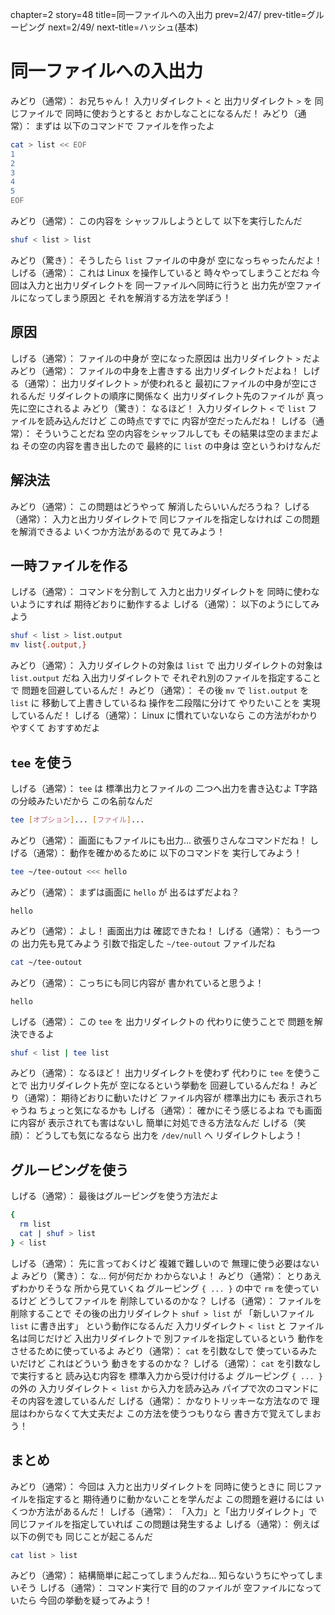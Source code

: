 chapter=2
story=48
title=同一ファイルへの入出力
prev=2/47/
prev-title=グルーピング
next=2/49/
next-title=ハッシュ(基本)

# 同一ファイルへの入出力

みどり（通常）：
  お兄ちゃん！
  入力リダイレクト `<` と
  出力リダイレクト `>` を
  同じファイルで
  同時に使おうとすると
  おかしなことになるんだ！
みどり（通常）：
  まずは
  以下のコマンドで
  ファイルを作ったよ

```bash
cat > list << EOF
1
2
3
4
5
EOF
```

みどり（通常）：
  この内容を
  シャッフルしようとして
  以下を実行したんだ

```bash
shuf < list > list
```

みどり（驚き）：
  そうしたら
  `list` ファイルの中身が
  空になっちゃったんだよ！
しげる（通常）：
  これは Linux を操作していると
  時々やってしまうことだね
  今回は入力と出力リダイレクトを
  同一ファイルへ同時に行うと
  出力先が空ファイルになってしまう原因と
  それを解消する方法を学ぼう！

## 原因

しげる（通常）：
  ファイルの中身が
  空になった原因は
  出力リダイレクト `>` だよ
みどり（通常）：
  ファイルの中身を上書きする
  出力リダイレクトだよね！
しげる（通常）：
  出力リダイレクト `>` が使われると
  最初にファイルの中身が空にされるんだ
  リダイレクトの順序に関係なく
  出力リダイレクト先のファイルが
  真っ先に空にされるよ
みどり（驚き）：
  なるほど！
  入力リダイレクト `<` で
  `list` ファイルを読み込んだけど
  この時点ですでに
  内容が空だったんだね！
しげる（通常）：
  そういうことだね
  空の内容をシャッフルしても
  その結果は空のままだよね
  その空の内容を書き出したので
  最終的に `list` の中身は
  空というわけなんだ

## 解決法

みどり（通常）：
  この問題はどうやって
  解消したらいいんだろうね？
しげる（通常）：
  入力と出力リダイレクトで
  同じファイルを指定しなければ
  この問題を解消できるよ
  いくつか方法があるので
  見てみよう！

## 一時ファイルを作る

しげる（通常）：
  コマンドを分割して
  入力と出力リダイレクトを
  同時に使わないようにすれば
  期待どおりに動作するよ
しげる（通常）：
  以下のようにしてみよう

```bash
shuf < list > list.output
mv list{.output,}
```

みどり（通常）：
  入力リダイレクトの対象は `list` で
  出力リダイレクトの対象は `list.output` だね
  入出力リダイレクトで
  それぞれ別のファイルを指定することで
  問題を回避しているんだ！
みどり（通常）：
  その後 `mv` で
  `list.output` を `list` に
  移動して上書きしているね
  操作を二段階に分けて
  やりたいことを
  実現しているんだ！
しげる（通常）：
  Linux に慣れていないなら
  この方法がわかりやすくて
  おすすめだよ

## `tee` を使う

しげる（通常）：
  `tee` は
  標準出力とファイルの
  二つへ出力を書き込むよ
  T字路の分岐みたいだから
  この名前なんだ

```bash
tee [オプション]... [ファイル]...
```

みどり（通常）：
  画面にもファイルにも出力…
  欲張りさんなコマンドだね！
しげる（通常）：
  動作を確かめるために
  以下のコマンドを
  実行してみよう！

```bash
tee ~/tee-outout <<< hello
```

みどり（通常）：
  まずは画面に
  `hello` が
  出るはずだよね？

```console
hello
```

みどり（通常）：
  よし！
  画面出力は
  確認できたね！
しげる（通常）：
  もう一つの
  出力先も見てみよう
  引数で指定した
  `~/tee-outout` ファイルだね

```bash
cat ~/tee-outout
```

みどり（通常）：
  こっちにも同じ内容が
  書かれていると思うよ！

```console
hello
```

しげる（通常）：
  この `tee` を
  出力リダイレクトの
  代わりに使うことで
  問題を解決できるよ

```bash
shuf < list | tee list
```

みどり（通常）：
  なるほど！
  出力リダイレクトを使わず
  代わりに `tee` を使うことで
  出力リダイレクト先が
  空になるという挙動を
  回避しているんだね！
みどり（通常）：
  期待どおりに動いたけど
  ファイル内容が
  標準出力にも
  表示されちゃうね
  ちょっと気になるかも
しげる（通常）：
  確かにそう感じるよね
  でも画面に内容が
  表示されても害はないし
  簡単に対処できる方法なんだ
しげる（笑顔）：
  どうしても気になるなら
  出力を `/dev/null` へ
  リダイレクトしよう！

## グルーピングを使う

しげる（通常）：
  最後はグルーピングを使う方法だよ

```bash
{
  rm list
  cat | shuf > list
} < list
```

しげる（通常）：
  先に言っておくけど
  複雑で難しいので
  無理に使う必要はないよ
みどり（驚き）：
  な…
  何が何だか
  わからないよ！
みどり（通常）：
  とりあえずわかりそうな
  所から見ていくね
  グルーピング `{ ... }` の中で
  `rm` を使っているけど
  どうしてファイルを
  削除しているのかな？
しげる（通常）：
  ファイルを削除することで
  その後の出力リダイレクト
  `shuf > list` が
  「新しいファイル `list` に書き出す」
  という動作になるんだ
  入力リダイレクト `< list` と
  ファイル名は同じだけど
  入出力リダイレクトで
  別ファイルを指定しているという
  動作をさせるために使っているよ
みどり（通常）：
  `cat` を引数なしで
  使っているみたいだけど
  これはどういう
  動きをするのかな？
しげる（通常）：
  `cat` を引数なしで実行すると
  読み込む内容を
  標準入力から受け付けるよ
  グルーピング `{ ... }` の外の
  入力リダイレクト `< list`
  から入力を読み込み
  パイプで次のコマンドに
  その内容を渡しているんだ
しげる（通常）：
  かなりトリッキーな方法なので
  理屈はわからなくて大丈夫だよ
  この方法を使うつもりなら
  書き方で覚えてしまおう！

## まとめ

みどり（通常）：
  今回は
  入力と出力リダイレクトを
  同時に使うときに
  同じファイルを指定すると
  期待通りに動かないことを学んだよ
  この問題を避けるには
  いくつか方法があるんだ！
しげる（通常）：
  「入力」と「出力リダイレクト」で
  同じファイルを指定していれば
  この問題は発生するよ
しげる（通常）：
  例えば以下の例でも
  同じことが起こるんだ

```bash
cat list > list
```

みどり（通常）：
  結構簡単に起こってしまうんだね…
  知らないうちにやってしまいそう
しげる（通常）：
  コマンド実行で
  目的のファイルが
  空ファイルになっていたら
  今回の挙動を疑ってみよう！

